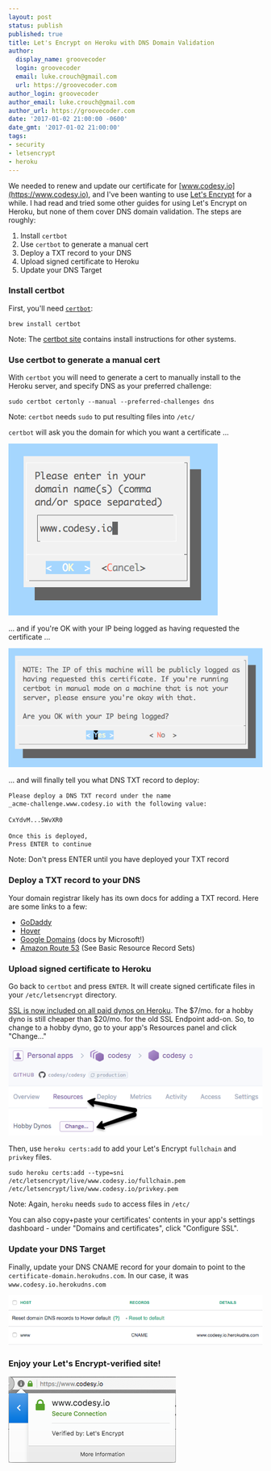 ```yaml
---
layout: post
status: publish
published: true
title: Let's Encrypt on Heroku with DNS Domain Validation
author:
  display_name: groovecoder
  login: groovecoder
  email: luke.crouch@gmail.com
  url: https://groovecoder.com
author_login: groovecoder
author_email: luke.crouch@gmail.com
author_url: https://groovecoder.com
date: '2017-01-02 21:00:00 -0600'
date_gmt: '2017-01-02 21:00:00'
tags:
- security
- letsencrypt
- heroku
---
```

We needed to renew and update our certificate for
[www.codesy.io](https://www.codesy.io), and I've
been wanting to use [Let's Encrypt](https://letsencrypt.org/) for a while. I
had read and tried some other guides for using Let's Encrypt on Heroku, but
none of them cover DNS domain validation. The steps are roughly:

1. Install `certbot`
2. Use `certbot` to generate a manual cert
3. Deploy a TXT record to your DNS
4. Upload signed certificate to Heroku
5. Update your DNS Target

### Install certbot

First, you'll need <a href="https://certbot.eff.org/"
target="_blank"><code>certbot</code></a>:

    brew install certbot

Note: The <a href="https://certbot.eff.org/" target="_blank">certbot site</a>
contains install instructions for other systems.

### Use certbot to generate a manual cert
With `certbot` you will need to generate a cert to manually install to the
Heroku server, and specify DNS as your preferred challenge:

    sudo certbot certonly --manual --preferred-challenges dns

Note: `certbot` needs `sudo` to put resulting files into `/etc/`

`certbot` will ask you the domain for which you want a certificate ... 

![Certbot Domain Prompt Screenshot](/uploads/certbot-domain-prompt.png)

... and if you're OK with your IP being logged as having requested the
certificate ...

![Certbot IP Prompt Screenshot](/uploads/certbot-ip-prompt.png)

... and will finally tell you what DNS TXT record to deploy:

    Please deploy a DNS TXT record under the name
    _acme-challenge.www.codesy.io with the following value:

    CxYdvM...5WvXR0

    Once this is deployed,
    Press ENTER to continue

Note: Don't press ENTER until you have deployed your TXT record

### Deploy a TXT record to your DNS

Your domain registrar likely has its own docs for adding a TXT record. Here are
some links to a few:

* <a href="https://www.godaddy.com/help/add-a-txt-record-19232" target="_blank">GoDaddy</a>
* <a href="https://help.hover.com/hc/en-us/articles/217282457-How-to-Edit-DNS-records-A-CNAME-MX-TXT-and-SRV-Updated-Aug-2015-" target="_blank">Hover</a>
* <a href="https://support.office.com/en-us/article/Create-DNS-records-at-Google-Domains-for-Office-365-0db29490-2612-48bc-9b77-1862e7a41a8c#bkmk_verify" target="_blank">Google Domains</a> (docs by Microsoft!)
* <a href="https://docs.aws.amazon.com/Route53/latest/DeveloperGuide/resource-record-sets-creating.html" target="_blank">Amazon Route 53</a> (See Basic Resource Record Sets)

### Upload signed certificate to Heroku

Go back to `certbot` and press `ENTER`. It will create signed certificate files
in your `/etc/letsencrypt` directory.

<a href="https://blog.heroku.com/ssl-is-now-included-on-all-paid-dynos"
target="_blank">SSL is now included on all paid dynos on Heroku</a>. The $7/mo.
for a hobby dyno is still cheaper than $20/mo. for the old SSL Endpoint add-on.
So, to change to a hobby dyno, go to your app's Resources panel and click
"Change..."

![Heroku Dyno Resources Screenshot](/uploads/heroku-app-resources.png)

Then, use `heroku certs:add` to add your Let's Encrypt `fullchain` and `privkey`
files.

    sudo heroku certs:add --type=sni /etc/letsencrypt/live/www.codesy.io/fullchain.pem /etc/letsencrypt/live/www.codesy.io/privkey.pem

Note: Again, `heroku` needs `sudo` to access files in `/etc/`

You can also copy+paste your certificates' contents in your app's settings
dashboard - under "Domains and certificates", click "Configure SSL".

### Update your DNS Target

Finally, update your DNS CNAME record for your domain to point to the
`certificate-domain.herokudns.com`. In our case, it was
`www.codesy.io.herokudns.com`

![Hover DNS Screenshot](/uploads/hover-dns-cname-herokudns.png)

### Enjoy your Let's Encrypt-verified site!

![Codesy Verified Screenshot](/uploads/codesy-verified-by-letsencrypt.png)
